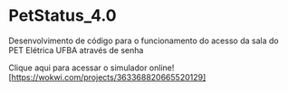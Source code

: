 # PetStatus_4.0
 Desenvolvimento de código para o funcionamento do acesso da sala do PET Elétrica UFBA através de senha
 
Clique aqui para acessar o simulador online!
[https://wokwi.com/projects/363368820665520129]
